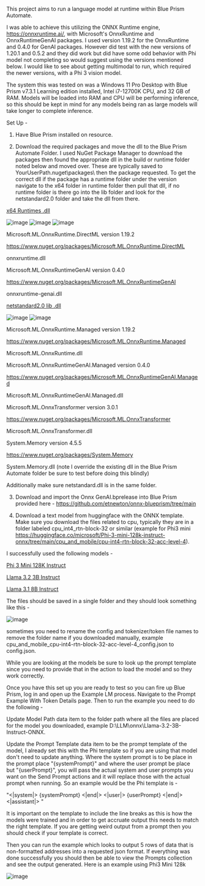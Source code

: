This project aims to run a language model at runtime within Blue Prism Automate.

I was able to achieve this utilizing the ONNX Runtime engine, https://onnxruntime.ai/, with Microsoft's OnnxRuntime and OnnxRuntimeGenAI packages. I used version 1.19.2 for the OnnxRuntime and 0.4.0 for GenAI packages. However did test with the new versions of 1.20.1 and 0.5.2 and they did work but did have some odd behavior with Phi model not completing so would suggest using the versions mentioned below. I would like to see about getting multimodal to run, which required the newer versions, with a Phi 3 vision model.

The system this was tested on was a Windows 11 Pro Desktop with Blue Prism v7.3.1 Learning edition installed, Intel i7-12700K CPU, and 32 GB of RAM. Models will be loaded into RAM and CPU will be performing inference, so this should be kept in mind for any models being ran as large models will take longer to complete inference.

Set Up -

1. Have Blue Prism installed on resource.

2. Download the required packages and move the dll to the Blue Prism Automate Folder. I used NuGet Package Manager to download the packages then found the appropriate dll in the build or runtime folder noted below and moved over. These are typically saved to YourUserPath\.nuget\packages\ then the package requested. To get the correct dll if the package has a runtime folder under the version navigate to the x64 folder in runtime folder then pull that dll, if no runtime folder is there go into the lib folder and look for the netstandard2.0 folder and take the dll from there.

<ins>x64 Runtimes .dll</ins>

![image](https://github.com/user-attachments/assets/245f48ce-a3e9-4cc6-99c7-ebdd90d45e92)
![image](https://github.com/user-attachments/assets/daf5e2fc-eff9-4e20-afca-d8542f901a14)
![image](https://github.com/user-attachments/assets/f6547adf-aa0e-4d31-8612-1f29f947602b)

Microsoft.ML.OnnxRuntime.DirectML version 1.19.2

https://www.nuget.org/packages/Microsoft.ML.OnnxRuntime.DirectML

onnxruntime.dll

Microsoft.ML.OnnxRuntimeGenAI version 0.4.0

https://www.nuget.org/packages/Microsoft.ML.OnnxRuntimeGenAI

onnxruntime-genai.dll

<ins>netstandard2.0 lib .dll</ins>

![image](https://github.com/user-attachments/assets/0753432e-3dcd-4a54-a967-a6e71693ba1c)
![image](https://github.com/user-attachments/assets/231156ee-8138-4620-9901-6f87ea47c5c9)

Microsoft.ML.OnnxRuntime.Managed version 1.19.2

https://www.nuget.org/packages/Microsoft.ML.OnnxRuntime.Managed

Microsoft.ML.OnnxRuntime.dll

Microsoft.ML.OnnxRuntimeGenAI.Managed version 0.4.0

https://www.nuget.org/packages/Microsoft.ML.OnnxRuntimeGenAI.Managed

Microsoft.ML.OnnxRuntimeGenAI.Managed.dll

Microsoft.ML.OnnxTransformer version 3.0.1

https://www.nuget.org/packages/Microsoft.ML.OnnxTransformer

Microsoft.ML.OnnxTransformer.dll

System.Memory version 4.5.5

https://www.nuget.org/packages/System.Memory

System.Memory.dll (note I override the existing dll in the Blue Prism Automate folder be sure to test before doing this blindly)

Additionally make sure netstandard.dll is in the same folder.

3. Download and import the Onnx GenAI.bprelease into Blue Prism provided here - https://github.com/etnewton/onnx-blueprism/tree/main

4. Download a text model from huggingface with the ONNX template. Make sure you download the files related to cpu, typically they are in a folder labeled cpu_int4_rtn-block-32 or similar (example for Phi3 mini https://huggingface.co/microsoft/Phi-3-mini-128k-instruct-onnx/tree/main/cpu_and_mobile/cpu-int4-rtn-block-32-acc-level-4).

I successfully used the following models - 

[Phi 3 Mini 128K Instruct](https://huggingface.co/microsoft/Phi-3-mini-128k-instruct-onnx)

[Llama 3.2 3B Instruct](https://huggingface.co/onnx-community/Llama-3.2-3B-Instruct-ONNX)

[Llama 3.1 8B Instruct](https://huggingface.co/llmware/llama-3.1-instruct-onnx)

The files should be saved in a single folder and they should look something like this - 

![image](https://github.com/user-attachments/assets/2c3790c5-7229-42fd-9f6a-22e6258ec983)

sometimes you need to rename the config and tokenizer/token file names to remove the folder name if you downloaded manually, example cpu_and_mobile_cpu-int4-rtn-block-32-acc-level-4_config.json to config.json.

While you are looking at the models be sure to look up the prompt template since you need to provide that in the action to load the model and so they work correctly.

Once you have this set up you are ready to test so you can fire up Blue Prism, log in and open up the Example LM process. Navigate to the Prompt Example With Token Details page. Then to run the example you need to do the following -

Update Model Path data item to the folder path where all the files are placed for the model you downloaded, example D:\LLM\onnx\Llama-3.2-3B-Instruct-ONNX.

Update the Prompt Template data item to be the prompt template of the model, I already set this with the Phi template so if you are using that model don't need to update anything. Where the system prompt is to be place in the prompt place "{systemPrompt}" and where the user prompt be place but "{userPrompt}", you will pass the actual system and user prompts you want on the Send Prompt actions and it will replace those with the actual prompt when running.
So an example would be the Phi template is - 

"<|system|>
{systemPrompt}
<|end|>
<|user|>
{userPrompt}
<|end|>
<|assistant|>
"

It is important on the template to include the line breaks as this is how the models were trained and in order to get accruate output this needs to match the right template. If you are getting weird output from a prompt then you should check if your template is correct.

Then you can run the example which looks to output 5 rows of data that is non-formatted addresses into a requested json format. If everything was done successfully you should then be able to view the Prompts collection and see the output generated. Here is an example using Phi3 Mini 128k

![image](https://github.com/user-attachments/assets/ff6338ca-c4ff-4f32-861c-ed74bc422ee6)
